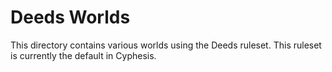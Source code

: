 # Deeds Worlds

This directory contains various worlds using the Deeds ruleset. This ruleset is currently the default in Cyphesis.
